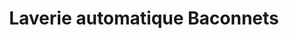 ---
title: "Laverie automatique Baconnets"
url: /antony/laverie-automatique-baconnets/
shop: Wäscherei
---